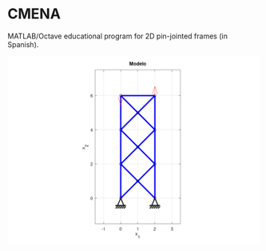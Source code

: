 # CMENA
MATLAB/Octave educational program for 2D pin-jointed frames (in Spanish).

![Alt text](examples/xb_moment_model.png?raw=true "Title")
